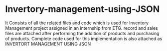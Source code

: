 # Invertory-management-using-JSON
It Consists of all the related files and code which is used for Inventory Management project assigned in an internship from ETG.
record and sales files are attached after performing the addition of products and purchasing of products. Complete code used for this implementation is also attached as INVERTORT MANAGEMENT USING JSON
